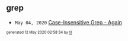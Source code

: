 ## grep

* <code>May 04, 2020</code> [Case-Insensitive Grep - Again](2020-05-04T11-44-37-case-insensitive-grep---again.md)

<sup><sub>generated 12 May 2020 02:58:34 by <a href='https://github.com/senorprogrammer/til'>til</a></sub></sup>
